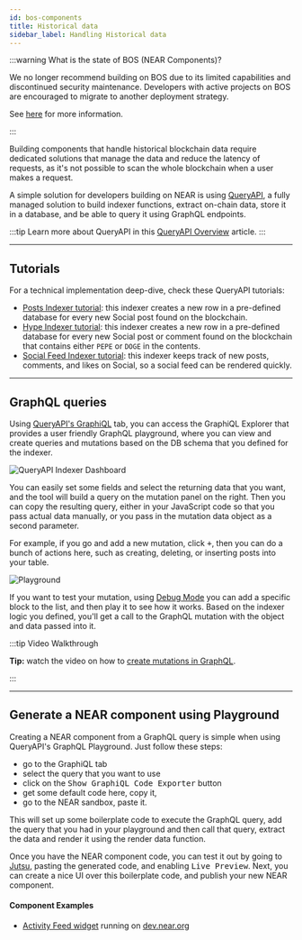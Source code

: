 ```yaml
---
id: bos-components
title: Historical data
sidebar_label: Handling Historical data
---
```


:::warning What is the state of BOS (NEAR Components)?

We no longer recommend building on BOS due to its limited capabilities and discontinued security maintenance. Developers with active projects on BOS are encouraged to migrate to another deployment strategy.

See [here](/build/web3-apps/frontend#bos-socialvm) for more information.

:::

Building components that handle historical blockchain data require dedicated solutions that manage the data and reduce the latency of requests, as it's not possible to scan the whole blockchain when a user makes a request.

A simple solution for developers building on NEAR is using [QueryAPI](../environment.md), a fully managed solution to build indexer functions, extract on-chain data, store it in a database, and be able to query it using GraphQL endpoints.

:::tip
Learn more about QueryAPI in this [QueryAPI Overview](../environment.md) article.
:::

---

## Tutorials

For a technical implementation deep-dive, check these QueryAPI tutorials:

  - [Posts Indexer tutorial](../../../3.tutorials/near-components/indexer-tutorials/posts-indexer.md): this indexer creates a new row in a pre-defined database for every new Social post found on the blockchain.
  - [Hype Indexer tutorial](../../../3.tutorials/near-components/indexer-tutorials/hype-indexer.md): this indexer creates a new row in a pre-defined database for every new Social post or comment found on the blockchain that contains either `PEPE` or `DOGE` in the contents.
  - [Social Feed Indexer tutorial](../../../3.tutorials/near-components/indexer-tutorials/feed-indexer.md): this indexer keeps track of new posts, comments, and likes on Social, so a social feed can be rendered quickly.

---

## GraphQL queries 

Using [QueryAPI's GraphiQL](../../6.data-infrastructure/query-api/index-function.md#mutations-in-graphql) tab, you can access the GraphiQL Explorer that provides a user friendly GraphQL playground, where you can view and create queries and mutations based on the DB schema that you defined for the indexer.

![QueryAPI Indexer Dashboard](/docs/assets/QAPIgraphiql.png)

You can easily set some fields and select the returning data
that you want, and the tool will build a query on the mutation panel on the right.
Then you can copy the resulting query, either in your JavaScript code so that you pass actual
data manually, or you pass in the mutation data object as a second parameter.

For example, if you go and add a new mutation, click <kbd>+</kbd>, then you can do a bunch of actions here, such as creating, deleting, or inserting posts into your table.

![Playground](/docs/assets/QAPIScreen.gif)

If you want to test your mutation, using [Debug Mode](../../6.data-infrastructure/query-api/index-function.md#local-debug-mode) you can add a specific
block to the list, and then play it to see how it works. 
Based on the indexer logic you defined, you'll get a call to the GraphQL mutation with the object
and data passed into it.

:::tip Video Walkthrough

**Tip:** watch the video on how to [create mutations in GraphQL](https://www.youtube.com/watch?v=VwO6spk8D58&t=781s).

:::

---

## Generate a NEAR component using Playground

Creating a NEAR component from a GraphQL query is simple when using QueryAPI's GraphQL Playground. Just follow these steps:

- go to the GraphiQL tab
- select the query that you want to use
- click on the <kbd>Show GraphiQL Code Exporter</kbd> button
- get some default code here, copy it,
- go to the NEAR sandbox, paste it.

This will set up some boilerplate code to execute the GraphQL query, add the query that you had
in your playground and then call that query, extract the data and render it using the
render data function.

Once you have the NEAR component code, you can test it out by going to [Jutsu](https://app.jutsu.ai/),
pasting the generated code, and enabling <kbd>Live Preview</kbd>.
Next, you can create a nice UI over this boilerplate code, and publish your new NEAR component.

#### Component Examples

- [Activity Feed widget](https://near.org/near/widget/ComponentDetailsPage?src=roshaan.near/widget/user-activity-feed&tab=source) running on [dev.near.org](https://dev.near.org)
